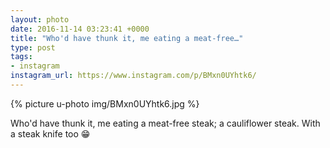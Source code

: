 ```yaml
---
layout: photo
date: 2016-11-14 03:23:41 +0000
title: "Who'd have thunk it, me eating a meat-free…"
type: post
tags:
- instagram
instagram_url: https://www.instagram.com/p/BMxn0UYhtk6/
---
```


{% picture u-photo img/BMxn0UYhtk6.jpg %}

Who'd have thunk it, me eating a meat-free steak; a cauliflower steak. With a steak knife too 😁
